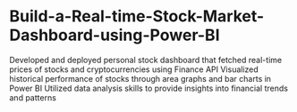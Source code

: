 # Build-a-Real-time-Stock-Market-Dashboard-using-Power-BI
Developed and deployed personal stock dashboard that fetched real-time prices of stocks and cryptocurrencies using Finance API Visualized historical performance of stocks through area graphs and bar charts in Power BI Utilized data analysis skills to provide insights into financial trends and patterns
